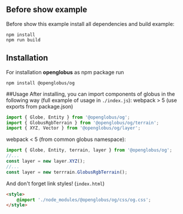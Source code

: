 ## Before show example

Before show this example install all dependencies and build example:
```shall
npm install
npm run build

```

## Installation

For installation **openglobus** as npm package run 

```shall
npm install @openglobus/og
```

##Usage
After installing, you can import components of globus in the following way (full example of usage in `./index.js`):
webpack > 5 (use exports from package.json)
```javascript
import { Globe, Entity } from '@openglobus/og';
import { GlobusRgbTerrain } from '@openglobus/og/terrain';
import { XYZ, Vector } from '@openglobus/og/layer';
```
webpack < 5 (from common globus namespace):
```javascript
import { Globe, Entity, terrain, layer } from '@openglobus/og';
//...
const layer = new layer.XYZ();
//...
const layer = new terrrain.GlobusRgbTerrain();

```

And don't forget link styles! (`index.html`)

```html
<style>
    @import './node_modules/@openglobus/og/css/og.css';
</style>
```
